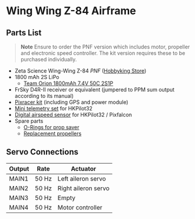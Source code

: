 # Wing Wing Z-84 Airframe

## Parts List

> **Note** Ensure to order the PNF version which includes motor, propeller and electronic speed controller. The kit version requires these to be purchased individually.

  * Zeta Science Wing-Wing Z-84 *PNF* ([Hobbyking Store](http://hobbyking.com/hobbyking/store/RC_PRODUCT_SEARCH.asp?strSearch=z-84))
  * 1800 mAh 2S LiPo
    * [Team Orion 1800mAh 7.4V 50C 2S1P](https://www.brack.ch/team-orion-1800mah-7-4v-50c-315318)
  * FrSky D4R-II receiver or equivalent (jumpered to PPM sum output according to its manual)
  * [Pixracer kit](hardware-pixracer.md) (including GPS and power module)
  * [Mini telemetry set](hardware-pixfalcon.md) for HKPilot32
  * [Digital airspeed sensor](hardware-pixfalcon.md) for HKPilot32 / Pixfalcon
  * Spare parts
    * [O-Rings for prop saver](http://www.hobbyking.com/hobbyking/store/__27339__Wing_Wing_Z_84_O_Ring_10pcs_.html)
    * [Replacement propellers](http://www.hobbyking.com/hobbyking/store/__27453__GWS_EP_Propeller_DD_5043_125x110mm_orange_6pcs_set_.html)

## Servo Connections

| Output | Rate | Actuator |
| -- | -- | -- |
| MAIN1 | 50 Hz | Left aileron servo |
| MAIN2 | 50 Hz | Right aileron servo |
| MAIN3 | 50 Hz | Empty |
| MAIN4 | 50 Hz | Motor controller |
